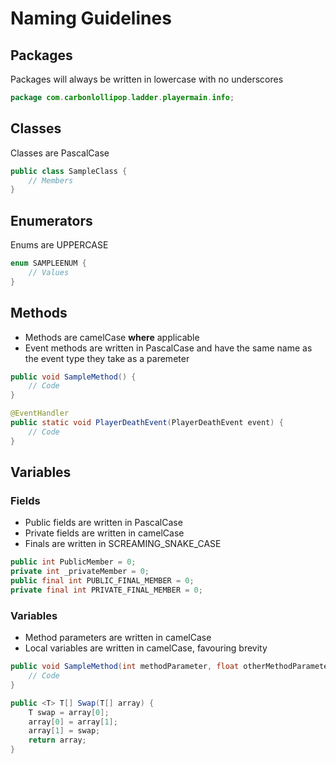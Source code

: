 # Naming Guidelines

## Packages
Packages will always be written in lowercase with no underscores
```java
package com.carbonlollipop.ladder.playermain.info;
```
## Classes
Classes are PascalCase
```java
public class SampleClass {
    // Members
}
```

## Enumerators
Enums are UPPERCASE
```java
enum SAMPLEENUM {
    // Values
}
```

## Methods
 - Methods are camelCase **where** applicable
 - Event methods are written in PascalCase and have the same name as the event type they take as a paremeter
```java
public void SampleMethod() {
    // Code
}

@EventHandler
public static void PlayerDeathEvent(PlayerDeathEvent event) {
    // Code
}
```
## Variables

### Fields
 - Public fields are written in PascalCase
 - Private fields are written in camelCase
 - Finals are written in SCREAMING_SNAKE_CASE
```java
public int PublicMember = 0;
private int _privateMember = 0;
public final int PUBLIC_FINAL_MEMBER = 0;
private final int PRIVATE_FINAL_MEMBER = 0;
```
### Variables
 - Method parameters are written in camelCase
 - Local variables are written in camelCase, favouring brevity
```java
public void SampleMethod(int methodParameter, float otherMethodParameter) {
    // Code
}

public <T> T[] Swap(T[] array) {
    T swap = array[0];
    array[0] = array[1];
    array[1] = swap;
    return array;
}
```